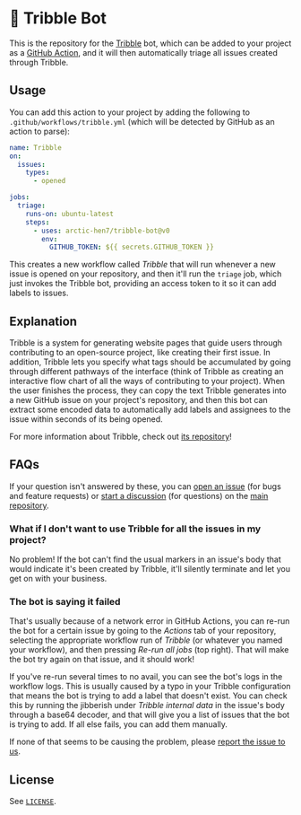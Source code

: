 # 🤖 Tribble Bot

This is the repository for the [Tribble](https://github.com/arctic-hen7/tribble) bot, which can be added to your project as a [GitHub Action](https://github.com/features/actions), and it will then automatically triage all issues created through Tribble.

## Usage

You can add this action to your project by adding the following to `.github/workflows/tribble.yml` (which will be detected by GitHub as an action to parse):

```yaml
name: Tribble
on:
  issues:
    types:
      - opened

jobs:
  triage:
    runs-on: ubuntu-latest
    steps:
      - uses: arctic-hen7/tribble-bot@v0
        env:
          GITHUB_TOKEN: ${{ secrets.GITHUB_TOKEN }}

```

This creates a new workflow called *Tribble* that will run whenever a new issue is opened on your repository, and then it'll run the `triage` job, which just invokes the Tribble bot, providing an access token to it so it can add labels to issues.

## Explanation

Tribble is a system for generating website pages that guide users through contributing to an open-source project, like creating their first issue. In addition, Tribble lets you specify what tags should be accumulated by going through different pathways of the interface (think of Tribble as creating an interactive flow chart of all the ways of contributing to your project). When the user finishes the process, they can copy the text Tribble generates into a new GitHub issue on your project's repository, and then this bot can extract some encoded data to automatically add labels and assignees to the issue within seconds of its being opened.

For more information about Tribble, check out [its repository](https://github.com/arctic-hen7/tribble)!

## FAQs

If your question isn't answered by these, you can [open an issue](https://github.com/arctic-hen7/tribble/issues/new/choose) (for bugs and feature requests) or [start a discussion](https://github.com/arctic-hen7/tribble/discussions/new) (for questions) on the [main repository](https://github.com/arctic-hen7/tribble).

### What if I don't want to use Tribble for all the issues in my project?

No problem! If the bot can't find the usual markers in an issue's body that would indicate it's been created by Tribble, it'll silently terminate and let you get on with your business.

### The bot is saying it failed

That's usually because of a network error in GitHub Actions, you can re-run the bot for a certain issue by going to the *Actions* tab of your repository, selecting the appropriate workflow run of *Tribble* (or whatever you named your workflow), and then pressing *Re-run all jobs* (top right). That will make the bot try again on that issue, and it should work!

If you've re-run several times to no avail, you can see the bot's logs in the workflow logs. This is usually caused by a typo in your Tribble configuration that means the bot is trying to add a label that doesn't exist. You can check this by running the jibberish under *Tribble internal data* in the issue's body through a base64 decoder, and that will give you a list of issues that the bot is trying to add. If all else fails, you can add them manually.

If none of that seems to be causing the problem, please [report the issue to us](https://github.com/arctic-hen7/tribble-bot/issues/new/choose).

## License

See [`LICENSE`](./LICENSE).
